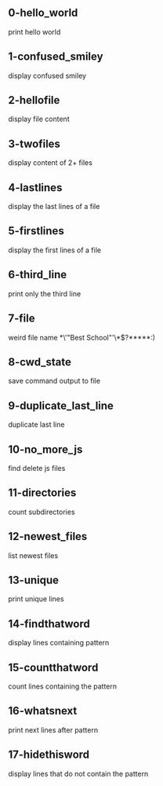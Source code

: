 ## 0-hello_world

print hello world

## 1-confused_smiley

display confused smiley

## 2-hellofile

display file content

## 3-twofiles

display content of 2+ files

## 4-lastlines

display the last lines of a file

## 5-firstlines

display the first lines of a file

## 6-third_line

print only the third line

## 7-file

weird file name \*\\'"Best School"\'\\*$\?\*\*\*\*\*:)

## 8-cwd_state

save command output to file

## 9-duplicate_last_line

duplicate last line

## 10-no_more_js

find delete js files

## 11-directories

count subdirectories

## 12-newest_files

list newest files

## 13-unique

print unique lines

## 14-findthatword

display lines containing pattern

## 15-countthatword

count lines containing the pattern

## 16-whatsnext

print next lines after pattern

## 17-hidethisword

display lines that do not contain the pattern

